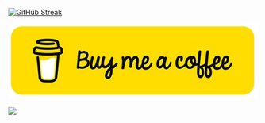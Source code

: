 [![GitHub Streak](https://streak-stats.demolab.com?user=Belfagor2005&theme=sunset-gradient&hide_border=true&locale=it&date_format=j%20M%5B%20Y%5D)](https://git.io/streak-stats)

<a href="https://Ko-fi.com/lululla"><img src="https://github.com/Belfagor2005/pluginspanel/blob/main/screenshot/buymeacoffee.jpg?raw=true"></a>




![](https://komarev.com/ghpvc/?username=Belfagor2005)


